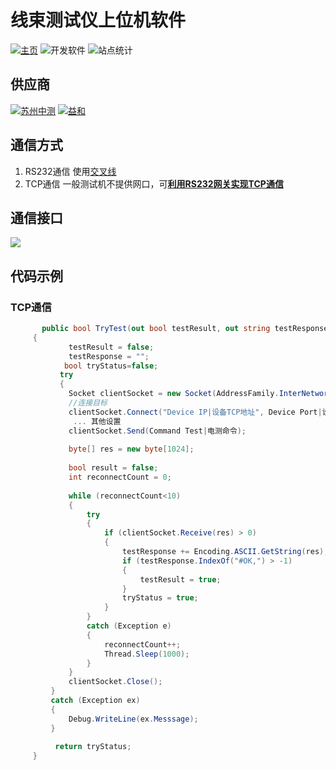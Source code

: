 # 线束测试仪上位机软件
[![主页](http://seedunk.com/badge/github-seedunk.net.harnesstester.svg)](https://github.com/fakra-automation-solution/seedunk.net.harnesstester)  ![开发软件](http://seedunk.com/badge/code-framework48%20.net6.ic-dotnet.cbg-green.svg) ![站点统计](http://seedunk.com/badge/gh-sdn-harnesstester.svg)
## 供应商
  [![苏州中测](http://seedunk.com/badge/hctest.svg)](http://seedunk.com/badge/hctest.html) [![益和](http://seedunk.com/badge/microtest.svg)](http://seedunk.com/badge/microtest.html)
## 通信方式
1. RS232通信
   使用[交叉线](#)
3. TCP通信
   一般测试机不提供网口，可[**利用RS232网关实现TCP通信**](#)
   
## 通信接口
  <img src="http://seedunk.com/media/@va35d57f6d5264.w-640.svg">

## 代码示例
### TCP通信
  ```c#
         public bool TryTest(out bool testResult, out string testResponse)
       {
               testResult = false;
               testResponse = "";
              bool tryStatus=false;
             try
             {  
               Socket clientSocket = new Socket(AddressFamily.InterNetwork, SocketType.Stream, ProtocolType.Tcp);
               //连接目标   
               clientSocket.Connect("Device IP|设备TCP地址", Device Port|设备TCP端口);
                ... 其他设置
               clientSocket.Send(Command Test|电测命令);
      
               byte[] res = new byte[1024];
           
               bool result = false;
               int reconnectCount = 0;
              
               while (reconnectCount<10)
               {
                   try
                   {
                       if (clientSocket.Receive(res) > 0)
                       {
                           testResponse += Encoding.ASCII.GetString(res); 
                           if (testResponse.IndexOf("#OK,") > -1)
                           {
                               testResult = true;
                           } 
                           tryStatus = true;  
                       }
                   }
                   catch (Exception e)
                   {   
                       reconnectCount++; 
                       Thread.Sleep(1000);
                   } 
               }
               clientSocket.Close(); 
           }
           catch (Exception ex)
           {
               Debug.WriteLine(ex.Messsage);
           }
      
            return tryStatus;
       }

  ```








